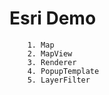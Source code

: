 # Esri Demo

```
    1. Map
    2. MapView
    3. Renderer
    4. PopupTemplate
    5. LayerFilter
```
